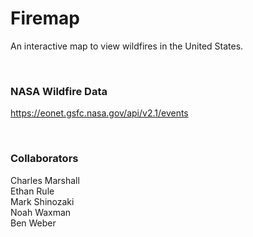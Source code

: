 # Firemap
An interactive map to view wildfires in the United States.

<br />

### NASA Wildfire Data  
https://eonet.gsfc.nasa.gov/api/v2.1/events

<br />

### Collaborators
Charles Marshall  
Ethan Rule  
Mark Shinozaki  
Noah Waxman  
Ben Weber  
